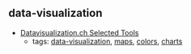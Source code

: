 data-visualization 
---
* [Datavisualization.ch Selected Tools](http://selection.datavisualization.ch/)
    * tags: [data-visualization](../tags/data-visualization.md), [maps](../tags/maps.md), [colors](../tags/colors.md), [charts](../tags/charts.md)
